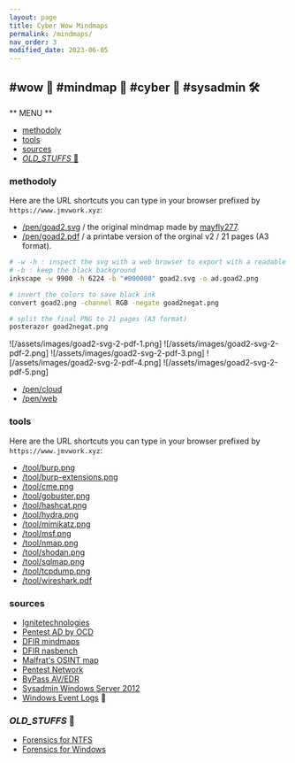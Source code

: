 ```yaml
---
layout: page
title: Cyber Wow Mindmaps
permalink: /mindmaps/
nav_order: 3
modified_date: 2023-06-05
---
```


## <a name='wowmindmapcybersysadmin'></a> #wow 👀 #mindmap 🧠 #cyber 🔫 #sysadmin 🛠️

** MENU **

<!-- vscode-markdown-toc -->
* [methodoly](#methodoly)
* [tools](#tools)
* [sources](#sources)
* [_OLD_STUFFS_ 🥱](#OLD_STUFFS_)

<!-- vscode-markdown-toc-config
	numbering=false
	autoSave=true
	/vscode-markdown-toc-config -->
<!-- /vscode-markdown-toc -->

### <a name='methodoly'></a>methodoly

Here are the URL shortcuts you can type in your browser prefixed by ```https://www.jmvwork.xyz```:

* [/pen/goad2.svg](/pen/goad2.svg) / the original mindmap made by [mayfly277](mayfly277.github.io).
* [/pen/goad2.pdf](/pen/goad2.pdf) / a printabe version of the orginal v2 / 21 pages (A3 format).

```sh
# -w -h : inspect the svg with a web browser to export with a readable size 
# -b : keep the black background
inkscape -w 9900 -h 6224 -b "#000000" goad2.svg -o ad.goad2.png

# invert the colors to save black ink
convert goad2.png -channel RGB -negate goad2negat.png

# split the final PNG to 21 pages (A3 format)  
posterazor goad2negat.png
```
![/assets/images/goad2-svg-2-pdf-1.png]
![/assets/images/goad2-svg-2-pdf-2.png]
![/assets/images/goad2-svg-2-pdf-3.png]
![/assets/images/goad2-svg-2-pdf-4.png]
![/assets/images/goad2-svg-2-pdf-5.png]


* [/pen/cloud](/pen/cloud)
* [/pen/web](/pen/web)

### <a name='tools'></a>tools 

Here are the URL shortcuts you can type in your browser prefixed by ```https://www.jmvwork.xyz```:

* [/tool/burp.png](/tool/cme.png)
* [/tool/burp-extensions.png](/tool/cme.png)
* [/tool/cme.png](/tool/cme.png)
* [/tool/gobuster.png](/tool/gobuster.png)
* [/tool/hashcat.png](/tool/hashcat.png)
* [/tool/hydra.png](/tool/hydra.png)
* [/tool/mimikatz.png](/tool/mimikatz.png)
* [/tool/msf.png](/tool/msf.png)
* [/tool/nmap.png](/tool/nmap.png)
* [/tool/shodan.png](/tool/shodan.png)
* [/tool/sqlmap.png](/tool/sqlmap.png)
* [/tool/tcpdump.png](/tool/tcpdump.png)
* [/tool/wireshark.pdf](/tool//wireshark.pdf)

### <a name='sources'></a>sources

* [Ignitetechnologies](https://github.com/Ignitetechnologies/Mindmap)
* [Pentest AD by OCD](https://orange-cyberdefense.github.io/ocd-mindmaps/)
* [DFIR mindmaps](https://github.com/AndrewRathbun/DFIRMindMaps)
* [DFIR nasbench](https://github.com/nasbench/MindMaps)
* [Malfrat's OSINT map](https://map.malfrats.industries/)
* [Pentest Network](https://github.com/c4s73r/NetworkNightmare)
* [ByPass AV/EDR](https://github.com/CMEPW/BypassAV)
* [Sysadmin Windows Server 2012](https://xmind.app/m/eZ7i/)
* [Windows Event Logs](https://github.com/mdecrevoisier/Microsoft-eventlog-mindmap) 📃

### <a name='OLD_STUFFS_'></a>_OLD_STUFFS_ 🥱

* [Forensics for NTFS](/mindmaps/svg/win-for-ntfs.svg)
* [Forensics for Windows](/mindmaps/svg/win-for-invest-roadmap.svg)